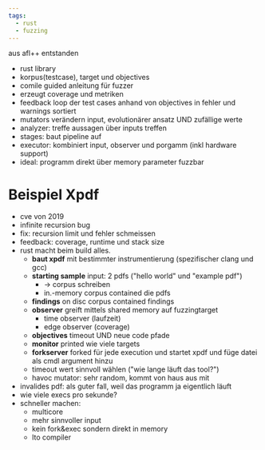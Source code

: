 ```yaml
---
tags:
  - rust
  - fuzzing
---
```


aus afl++ entstanden
- rust library
- korpus(testcase), target und objectives
- comile guided anleitung für fuzzer
- erzeugt coverage und metriken
- feedback loop der test cases anhand von objectives in fehler und warnings sortiert
- mutators verändern input, evolutionärer ansatz UND zufällige werte
- analyzer: treffe aussagen über inputs treffen
- stages: baut pipeline auf
- executor: kombiniert input, observer und porgamm (inkl hardware support)
- ideal: programm direkt über memory parameter fuzzbar

# Beispiel Xpdf

- cve von 2019
- infinite recursion bug
- fix: recursion limit und fehler schmeissen
- feedback: coverage, runtime und stack size
- rust macht beim build alles.
	- **baut xpdf** mit bestimmter instrumentierung (spezifischer clang und gcc)
	- **starting sample** input: 2 pdfs ("hello world" und "example pdf")
		- -> corpus schreiben
		- in.-memory corpus contained die pdfs
	- **findings** on disc corpus contained findings
	- **observer** greift mittels shared memory auf fuzzingtarget
		- time observer (laufzeit)
		- edge observer (coverage)
	- **objectives** timeout UND neue code pfade
	- **monitor** printed wie viele targets
	- **forkserver** forked für jede execution und startet xpdf und füge datei als cmdl argument hinzu
	- timeout wert sinnvoll wählen ("wie lange läuft das tool?")
	- havoc mutator: sehr random, kommt von haus aus mit
- invalides pdf: als guter fall, weil das programm ja eigentlich läuft
- wie viele execs pro sekunde?
- schneller machen:
	- multicore
	- mehr sinnvoller input
	- kein fork&exec sondern direkt in memory
	- lto compiler
